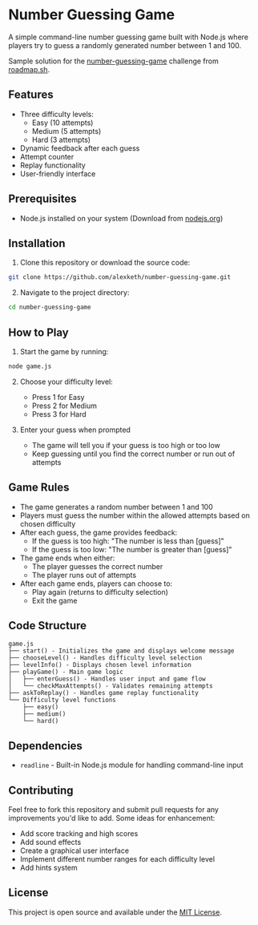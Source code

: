 # Number Guessing Game

A simple command-line number guessing game built with Node.js where players try to guess a randomly generated number between 1 and 100.

Sample solution for the [number-guessing-game](https://roadmap.sh/projects/number-guessing-game) challenge from [roadmap.sh](https://roadmap.sh/).

## Features

- Three difficulty levels:
  - Easy (10 attempts)
  - Medium (5 attempts)
  - Hard (3 attempts)
- Dynamic feedback after each guess
- Attempt counter
- Replay functionality
- User-friendly interface

## Prerequisites

- Node.js installed on your system (Download from [nodejs.org](https://nodejs.org))

## Installation

1. Clone this repository or download the source code:
```bash
git clone https://github.com/alexketh/number-guessing-game.git
```

2. Navigate to the project directory:
```bash
cd number-guessing-game
```

## How to Play

1. Start the game by running:
```bash
node game.js
```

2. Choose your difficulty level:
   - Press 1 for Easy
   - Press 2 for Medium
   - Press 3 for Hard

3. Enter your guess when prompted
   - The game will tell you if your guess is too high or too low
   - Keep guessing until you find the correct number or run out of attempts

## Game Rules

- The game generates a random number between 1 and 100
- Players must guess the number within the allowed attempts based on chosen difficulty
- After each guess, the game provides feedback:
  - If the guess is too high: "The number is less than [guess]"
  - If the guess is too low: "The number is greater than [guess]"
- The game ends when either:
  - The player guesses the correct number
  - The player runs out of attempts
- After each game ends, players can choose to:
  - Play again (returns to difficulty selection)
  - Exit the game

## Code Structure

```
game.js
├── start() - Initializes the game and displays welcome message
├── chooseLevel() - Handles difficulty level selection
├── levelInfo() - Displays chosen level information
├── playGame() - Main game logic
│   ├── enterGuess() - Handles user input and game flow
│   └── checkMaxAttempts() - Validates remaining attempts
├── askToReplay() - Handles game replay functionality
└── Difficulty level functions
    ├── easy()
    ├── medium()
    └── hard()
```

## Dependencies

- `readline` - Built-in Node.js module for handling command-line input

## Contributing

Feel free to fork this repository and submit pull requests for any improvements you'd like to add. Some ideas for enhancement:
- Add score tracking and high scores
- Add sound effects
- Create a graphical user interface
- Implement different number ranges for each difficulty level
- Add hints system

## License

This project is open source and available under the [MIT License](https://opensource.org/licenses/MIT).
